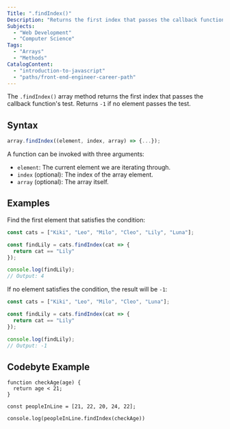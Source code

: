 ```yaml
---
Title: ".findIndex()"
Description: "Returns the first index that passes the callback function's test. Returns -1 if no element passes the test."
Subjects:
  - "Web Development"
  - "Computer Science"
Tags:
  - "Arrays"
  - "Methods"
CatalogContent:
  - "introduction-to-javascript"
  - "paths/front-end-engineer-career-path"
---
```


The `.findIndex()` array method returns the first index that passes the callback function's test. Returns `-1` if no element passes the test.

## Syntax

```js
array.findIndex((element, index, array) => {...});
```

A function can be invoked with three arguments: 

- `element`: The current element we are iterating through.
- `index` (optional): The index of the array element.
- `array` (optional): The array itself.

## Examples

Find the first element that satisfies the condition:

```js
const cats = ["Kiki", "Leo", "Milo", "Cleo", "Lily", "Luna"];

const findLily = cats.findIndex(cat => {
  return cat == "Lily"
});

console.log(findLily);
// Output: 4
```

If no element satisfies the condition, the result will be `-1`:

```js
const cats = ["Kiki", "Leo", "Milo", "Cleo", "Luna"];

const findLily = cats.findIndex(cat => {
  return cat == "Lily"
});

console.log(findLily);
// Output: -1
```

## Codebyte Example

```codebyte/js
function checkAge(age) {
  return age < 21;
}

const peopleInLine = [21, 22, 20, 24, 22];

console.log(peopleInLine.findIndex(checkAge)) 
```
